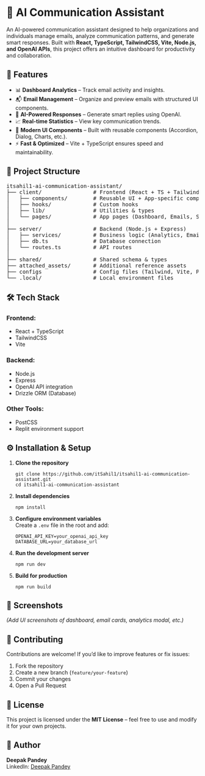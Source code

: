 <h1>📩 AI Communication Assistant</h1>

<p>
An AI-powered communication assistant designed to help organizations and individuals manage emails, analyze communication patterns, and generate smart responses. Built with <b>React, TypeScript, TailwindCSS, Vite, Node.js, and OpenAI APIs</b>, this project offers an intuitive dashboard for productivity and collaboration.
</p>

<h2>🚀 Features</h2>
<ul>
  <li>📊 <b>Dashboard Analytics</b> – Track email activity and insights.</li>
  <li>📬 <b>Email Management</b> – Organize and preview emails with structured UI components.</li>
  <li>🤖 <b>AI-Powered Responses</b> – Generate smart replies using OpenAI.</li>
  <li>📈 <b>Real-time Statistics</b> – View key communication trends.</li>
  <li>🎨 <b>Modern UI Components</b> – Built with reusable components (Accordion, Dialog, Charts, etc.).</li>
  <li>⚡ <b>Fast & Optimized</b> – Vite + TypeScript ensures speed and maintainability.</li>
</ul>

<h2>📂 Project Structure</h2>
<pre>
itsahil1-ai-communication-assistant/
├── client/                # Frontend (React + TS + Tailwind + Vite)
│   ├── components/        # Reusable UI + App-specific components
│   ├── hooks/             # Custom hooks
│   ├── lib/               # Utilities & types
│   └── pages/             # App pages (Dashboard, Emails, Settings, etc.)
│
├── server/                # Backend (Node.js + Express)
│   ├── services/          # Business logic (Analytics, Email, OpenAI)
│   ├── db.ts              # Database connection
│   └── routes.ts          # API routes
│
├── shared/                # Shared schema & types
├── attached_assets/       # Additional reference assets
├── configs                # Config files (Tailwind, Vite, PostCSS, Drizzle, etc.)
└── .local/                # Local environment files
</pre>

<h2>🛠️ Tech Stack</h2>

<h3>Frontend:</h3>
<ul>
  <li>React + TypeScript</li>
  <li>TailwindCSS</li>
  <li>Vite</li>
</ul>

<h3>Backend:</h3>
<ul>
  <li>Node.js</li>
  <li>Express</li>
  <li>OpenAI API integration</li>
  <li>Drizzle ORM (Database)</li>
</ul>

<h3>Other Tools:</h3>
<ul>
  <li>PostCSS</li>
  <li>Replit environment support</li>
</ul>

<h2>⚙️ Installation & Setup</h2>
<ol>
  <li><b>Clone the repository</b>
    <pre><code>git clone https://github.com/itSahil1/itsahil1-ai-communication-assistant.git
cd itsahil1-ai-communication-assistant</code></pre>
  </li>
  <li><b>Install dependencies</b>
    <pre><code>npm install</code></pre>
  </li>
  <li><b>Configure environment variables</b><br>
    Create a <code>.env</code> file in the root and add:
    <pre><code>OPENAI_API_KEY=your_openai_api_key
DATABASE_URL=your_database_url</code></pre>
  </li>
  <li><b>Run the development server</b>
    <pre><code>npm run dev</code></pre>
  </li>
  <li><b>Build for production</b>
    <pre><code>npm run build</code></pre>
  </li>
</ol>

<h2>📸 Screenshots</h2>
<p><i>(Add UI screenshots of dashboard, email cards, analytics modal, etc.)</i></p>

<h2>🤝 Contributing</h2>
<p>Contributions are welcome! If you’d like to improve features or fix issues:</p>
<ol>
  <li>Fork the repository</li>
  <li>Create a new branch (<code>feature/your-feature</code>)</li>
  <li>Commit your changes</li>
  <li>Open a Pull Request</li>
</ol>

<h2>📜 License</h2>
<p>This project is licensed under the <b>MIT License</b> – feel free to use and modify it for your own projects.</p>

<h2>👤 Author</h2>
<p>
<b>Deepak Pandey</b><br>
LinkedIn: <a href="[https://www.linkedin.com/in/sahil-ansari-8b41041b8/](https://www.linkedin.com/in/deepak-pandey786/)">Deepak Pandey</a>
</p>

